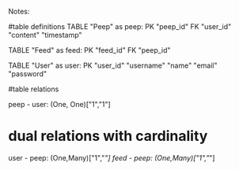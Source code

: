 Notes:


#table definitions
TABLE "Peep" as peep:
PK "peep_id"
FK "user_id"
"content"
"timestamp"


TABLE "Feed" as feed: 
PK "feed_id"
FK "peep_id"

TABLE "User" as user:
PK "user_id"
"username"
"name"
"email"
"password"

#table relations

peep - user: (One, One)["1","1"]

# dual relations with cardinality
user - peep: (One,Many)["1","*"]
feed - peep: (One,Many)["1","*"]
